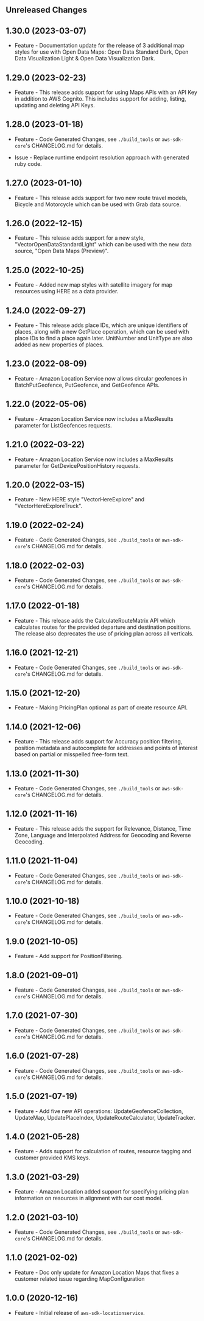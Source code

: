 Unreleased Changes
------------------

1.30.0 (2023-03-07)
------------------

* Feature - Documentation update for the release of 3 additional map styles for use with Open Data Maps: Open Data Standard Dark, Open Data Visualization Light & Open Data Visualization Dark.

1.29.0 (2023-02-23)
------------------

* Feature - This release adds support for using Maps APIs with an API Key in addition to AWS Cognito. This includes support for adding, listing, updating and deleting API Keys.

1.28.0 (2023-01-18)
------------------

* Feature - Code Generated Changes, see `./build_tools` or `aws-sdk-core`'s CHANGELOG.md for details.

* Issue - Replace runtime endpoint resolution approach with generated ruby code.

1.27.0 (2023-01-10)
------------------

* Feature - This release adds support for two new route travel models, Bicycle and Motorcycle which can be used with Grab data source.

1.26.0 (2022-12-15)
------------------

* Feature - This release adds support for a new style, "VectorOpenDataStandardLight" which can be used with the new data source, "Open Data Maps (Preview)".

1.25.0 (2022-10-25)
------------------

* Feature - Added new map styles with satellite imagery for map resources using HERE as a data provider.

1.24.0 (2022-09-27)
------------------

* Feature - This release adds place IDs, which are unique identifiers of places, along with a new GetPlace operation, which can be used with place IDs to find a place again later. UnitNumber and UnitType are also added as new properties of places.

1.23.0 (2022-08-09)
------------------

* Feature - Amazon Location Service now allows circular geofences in BatchPutGeofence, PutGeofence, and GetGeofence  APIs.

1.22.0 (2022-05-06)
------------------

* Feature - Amazon Location Service now includes a MaxResults parameter for ListGeofences requests.

1.21.0 (2022-03-22)
------------------

* Feature - Amazon Location Service now includes a MaxResults parameter for GetDevicePositionHistory requests.

1.20.0 (2022-03-15)
------------------

* Feature - New HERE style "VectorHereExplore" and "VectorHereExploreTruck".

1.19.0 (2022-02-24)
------------------

* Feature - Code Generated Changes, see `./build_tools` or `aws-sdk-core`'s CHANGELOG.md for details.

1.18.0 (2022-02-03)
------------------

* Feature - Code Generated Changes, see `./build_tools` or `aws-sdk-core`'s CHANGELOG.md for details.

1.17.0 (2022-01-18)
------------------

* Feature - This release adds the CalculateRouteMatrix API which calculates routes for the provided departure and destination positions. The release also deprecates the use of pricing plan across all verticals.

1.16.0 (2021-12-21)
------------------

* Feature - Code Generated Changes, see `./build_tools` or `aws-sdk-core`'s CHANGELOG.md for details.

1.15.0 (2021-12-20)
------------------

* Feature - Making PricingPlan optional as part of create resource API.

1.14.0 (2021-12-06)
------------------

* Feature - This release adds support for Accuracy position filtering, position metadata and autocomplete for addresses and points of interest based on partial or misspelled free-form text.

1.13.0 (2021-11-30)
------------------

* Feature - Code Generated Changes, see `./build_tools` or `aws-sdk-core`'s CHANGELOG.md for details.

1.12.0 (2021-11-16)
------------------

* Feature - This release adds the support for Relevance, Distance, Time Zone, Language and Interpolated Address for Geocoding and Reverse Geocoding.

1.11.0 (2021-11-04)
------------------

* Feature - Code Generated Changes, see `./build_tools` or `aws-sdk-core`'s CHANGELOG.md for details.

1.10.0 (2021-10-18)
------------------

* Feature - Code Generated Changes, see `./build_tools` or `aws-sdk-core`'s CHANGELOG.md for details.

1.9.0 (2021-10-05)
------------------

* Feature - Add support for PositionFiltering.

1.8.0 (2021-09-01)
------------------

* Feature - Code Generated Changes, see `./build_tools` or `aws-sdk-core`'s CHANGELOG.md for details.

1.7.0 (2021-07-30)
------------------

* Feature - Code Generated Changes, see `./build_tools` or `aws-sdk-core`'s CHANGELOG.md for details.

1.6.0 (2021-07-28)
------------------

* Feature - Code Generated Changes, see `./build_tools` or `aws-sdk-core`'s CHANGELOG.md for details.

1.5.0 (2021-07-19)
------------------

* Feature - Add five new API operations: UpdateGeofenceCollection, UpdateMap, UpdatePlaceIndex, UpdateRouteCalculator, UpdateTracker.

1.4.0 (2021-05-28)
------------------

* Feature - Adds support for calculation of routes, resource tagging and customer provided KMS keys.

1.3.0 (2021-03-29)
------------------

* Feature - Amazon Location added support for specifying pricing plan information on resources in alignment with our cost model.

1.2.0 (2021-03-10)
------------------

* Feature - Code Generated Changes, see `./build_tools` or `aws-sdk-core`'s CHANGELOG.md for details.

1.1.0 (2021-02-02)
------------------

* Feature - Doc only update for Amazon Location Maps that fixes a customer related issue regarding MapConfiguration

1.0.0 (2020-12-16)
------------------

* Feature - Initial release of `aws-sdk-locationservice`.

